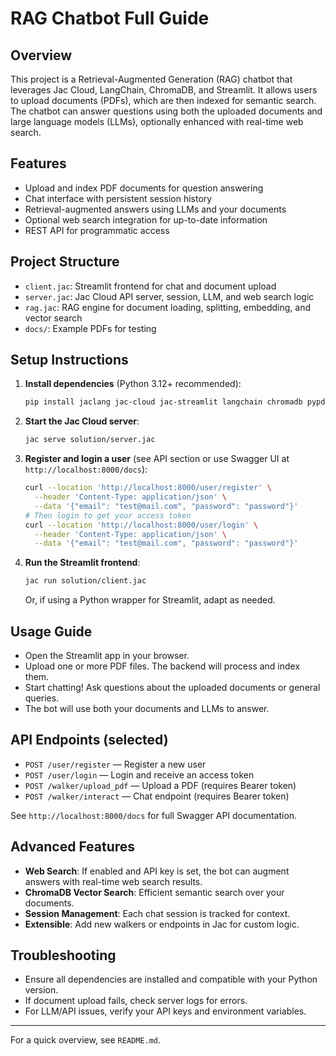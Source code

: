 # RAG Chatbot Full Guide

## Overview
This project is a Retrieval-Augmented Generation (RAG) chatbot that leverages Jac Cloud, LangChain, ChromaDB, and Streamlit. It allows users to upload documents (PDFs), which are then indexed for semantic search. The chatbot can answer questions using both the uploaded documents and large language models (LLMs), optionally enhanced with real-time web search.

## Features
- Upload and index PDF documents for question answering
- Chat interface with persistent session history
- Retrieval-augmented answers using LLMs and your documents
- Optional web search integration for up-to-date information
- REST API for programmatic access

## Project Structure
- `client.jac`: Streamlit frontend for chat and document upload
- `server.jac`: Jac Cloud API server, session, LLM, and web search logic
- `rag.jac`: RAG engine for document loading, splitting, embedding, and vector search
- `docs/`: Example PDFs for testing

## Setup Instructions
1. **Install dependencies** (Python 3.12+ recommended):
   ```bash
   pip install jaclang jac-cloud jac-streamlit langchain chromadb pypdf openai ollama
   ```
2. **Start the Jac Cloud server**:
   ```bash
   jac serve solution/server.jac
   ```
3. **Register and login a user** (see API section or use Swagger UI at `http://localhost:8000/docs`):
   ```bash
   curl --location 'http://localhost:8000/user/register' \
     --header 'Content-Type: application/json' \
     --data '{"email": "test@mail.com", "password": "password"}'
   # Then login to get your access token
   curl --location 'http://localhost:8000/user/login' \
     --header 'Content-Type: application/json' \
     --data '{"email": "test@mail.com", "password": "password"}'
   ```
4. **Run the Streamlit frontend**:
   ```bash
   jac run solution/client.jac
   ```
   Or, if using a Python wrapper for Streamlit, adapt as needed.

## Usage Guide
- Open the Streamlit app in your browser.
- Upload one or more PDF files. The backend will process and index them.
- Start chatting! Ask questions about the uploaded documents or general queries.
- The bot will use both your documents and LLMs to answer.

## API Endpoints (selected)
- `POST /user/register` — Register a new user
- `POST /user/login` — Login and receive an access token
- `POST /walker/upload_pdf` — Upload a PDF (requires Bearer token)
- `POST /walker/interact` — Chat endpoint (requires Bearer token)

See `http://localhost:8000/docs` for full Swagger API documentation.

## Advanced Features
- **Web Search**: If enabled and API key is set, the bot can augment answers with real-time web search results.
- **ChromaDB Vector Search**: Efficient semantic search over your documents.
- **Session Management**: Each chat session is tracked for context.
- **Extensible**: Add new walkers or endpoints in Jac for custom logic.

## Troubleshooting
- Ensure all dependencies are installed and compatible with your Python version.
- If document upload fails, check server logs for errors.
- For LLM/API issues, verify your API keys and environment variables.

---
For a quick overview, see `README.md`.
